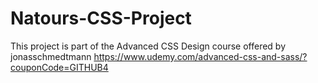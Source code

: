 # Natours-CSS-Project

This project is part of the Advanced CSS Design course offered by jonasschmedtmann
https://www.udemy.com/advanced-css-and-sass/?couponCode=GITHUB4
